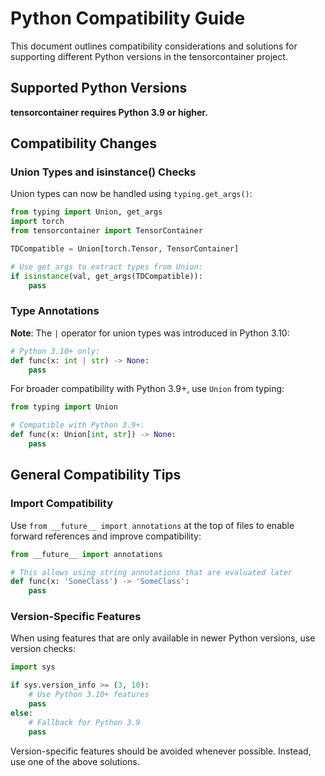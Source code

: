 # Python Compatibility Guide

This document outlines compatibility considerations and solutions for supporting different Python versions in the tensorcontainer project.

## Supported Python Versions

**tensorcontainer requires Python 3.9 or higher.**

## Compatibility Changes

### Union Types and isinstance() Checks

Union types can now be handled using `typing.get_args()`:

```python
from typing import Union, get_args
import torch
from tensorcontainer import TensorContainer

TDCompatible = Union[torch.Tensor, TensorContainer]

# Use get_args to extract types from Union:
if isinstance(val, get_args(TDCompatible)):
    pass
```

### Type Annotations

**Note**: The `|` operator for union types was introduced in Python 3.10:

```python
# Python 3.10+ only:
def func(x: int | str) -> None:
    pass
```

For broader compatibility with Python 3.9+, use `Union` from typing:

```python
from typing import Union

# Compatible with Python 3.9+:
def func(x: Union[int, str]) -> None:
    pass
```

## General Compatibility Tips

### Import Compatibility

Use `from __future__ import annotations` at the top of files to enable forward references and improve compatibility:

```python
from __future__ import annotations

# This allows using string annotations that are evaluated later
def func(x: 'SomeClass') -> 'SomeClass':
    pass
```

### Version-Specific Features

When using features that are only available in newer Python versions, use version checks:

```python
import sys

if sys.version_info >= (3, 10):
    # Use Python 3.10+ features
    pass
else:
    # Fallback for Python 3.9
    pass
```

Version-specific features should be avoided whenever possible. Instead, use one of the above solutions.